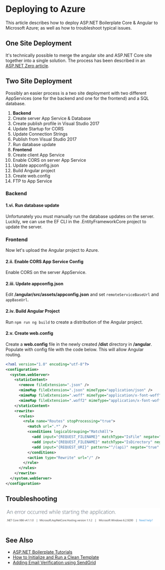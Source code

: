 # Deploying to Azure
This article describes how to deploy ASP\.NET Boilerplate Core & Angular to Microsoft Azure; as well as how to troubleshoot typical issues.

## One Site Deployment
It's technically possible to merge the angular site and ASP\.NET Core site together into a single solution. The process has been described in an [ASP\.NET Zero article](https://www.aspnetzero.com/Documents/Merge-Angular-Client-Server).

## Two Site Deployment
Possibly an easier process is a two site deployment with two different AppServices (one for the backend and one for the frontend) and a SQL database.

1. __Backend__
  1. Create server App Service & Database
  2. Create publish profile in Visual Studio 2017
  3. Update Startup for CORS
  4. Update Connection Strings
  5. Publish from Visual Studio 2017
  6. Run database update
2. __Frontend__
  1. Create client App Service
  2. Enable CORS on server App Service
  3. Update appconfig.json
  4. Build Angular project
  5. Create web.config
  6. FTP to App Service

### Backend

#### 1.vi. Run database update
Unfortunately you must manually run the database updates on the server. Luckily, we can use the EF CLI in the .EntityFrameworkCore project to update the server.

### Frontend
Now let's upload the Angular project to Azure.

#### 2.ii. Enable CORS App Service Config
Enable CORS on the server AppService.

#### 2.iii. Update appconfig.json
Edit __/angular/src/assets/appconfig.json__ and set ```remoteServiceBaseUrl``` and ```appBaseUrl```.

#### 2.iv. Build Angular Project
Run ```npm run ng build``` to create a distribution of the Angular project.

#### 2.v. Create web.config
Create a __web.config__ file in the newly created __/dist__ directory in __/angular__. Populate with config file with the code below. This will allow Angular routing.

```xml
<?xml version="1.0" encoding="utf-8"?>
<configuration>
  <system.webServer>
    <staticContent>
      <remove fileExtension=".json" />
      <mimeMap fileExtension=".json" mimeType="application/json" />
      <mimeMap fileExtension=".woff" mimeType="application/x-font-woff" />
      <mimeMap fileExtension=".woff2" mimeType="application/x-font-woff" />
    </staticContent>
    <rewrite>
      <rules>
        <rule name="Routes" stopProcessing="true">
          <match url=".*" />
          <conditions logicalGrouping="MatchAll">
            <add input="{REQUEST_FILENAME}" matchType="IsFile" negate="true" />
            <add input="{REQUEST_FILENAME}" matchType="IsDirectory" negate="true" />
            <add input="{REQUEST_URI}" pattern="^/(api)" negate="true" />
          </conditions>
          <action type="Rewrite" url="/" />
        </rule>
      </rules>
    </rewrite>  
  </system.webServer>
</configuration>
```

## Troubleshooting

![A useless error message](img/uselesserror.png "A useless error message")

## See Also
* [ASP\.NET Boilerplate Tutorials](README.md)
* [How to Initialize and Run a Clean Template](cleantemplate.md)
* [Adding Email Verification using SendGrid](emailverification.md)